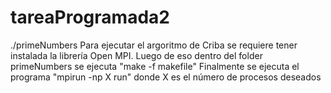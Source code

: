 # tareaProgramada2



./primeNumbers
Para ejecutar el argoritmo de Criba se requiere tener instalada la librería Open MPI.
Luego de eso dentro del folder primeNumbers se ejecuta "make -f makefile"
Finalmente se ejecuta el programa "mpirun -np X run" donde X es el número de procesos deseados
